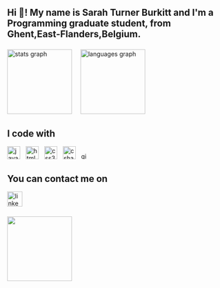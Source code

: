 <h2 align="left">Hi 👋! My name is  Sarah Turner Burkitt  and I'm a Programming graduate student, from Ghent,East-Flanders,Belgium.</h2>

###

<div align="left">
  <img src="https://github-readme-stats.vercel.app/api?username=STB95&hide_title=false&hide_rank=false&show_icons=true&include_all_commits=true&count_private=true&disable_animations=false&theme=dracula&locale=en&hide_border=false" height="150" alt="stats graph"  />
    <img width="12" />
  <img src="https://github-readme-stats.vercel.app/api/top-langs?username=STB95&locale=en&hide_title=false&layout=compact&card_width=320&langs_count=5&theme=dracula&hide_border=false" height="150" alt="languages graph"  />
</div>

###
<h2 align="left">I code with</h2>
<div align="left">
  <img src="https://cdn.jsdelivr.net/gh/devicons/devicon/icons/javascript/javascript-original.svg" height="30" alt="javascript logo"  />
  <img width="5" />
  <img src="https://cdn.jsdelivr.net/gh/devicons/devicon/icons/html5/html5-original.svg" height="30" alt="html5 logo"  />
  <img width="5" />
  <img src="https://cdn.jsdelivr.net/gh/devicons/devicon/icons/css3/css3-original.svg" height="30" alt="css3 logo"  />
  <img width="5" />
  <img src="https://cdn.jsdelivr.net/gh/devicons/devicon/icons/csharp/csharp-original.svg" height="30" alt="csharp logo"  />
    <img width="5" />
<img src="https://hasura.io/blog/content/images/downloaded_images/setting-up-git-bash-for-windows-e26b59e44257/1-Je4yF-xdHEluVvmS0qw8JQ.png" height="15" alt="gitbash logo"/>
</div>

###
<h2 align="left">You can contact me on </h2>
<div align="left"> 
  <a href="https://www.linkedin.com/in/1805STB95" target="_blank">
    <img src="https://img.shields.io/static/v1?message=LinkedIn&logo=linkedin&label=&color=0077B5&logoColor=white&labelColor=&style=for-the-badge" height="35" alt="linkedin logo" />
  </a>
</div>

###
<img align="left" height="150" src="https://media4.giphy.com/media/v1.Y2lkPTc5MGI3NjExY3RpZjc0M2p4bWNqdmY4MHN6MngwNnkxcGJhcXNhZWRqdmxzOTU2dyZlcD12MV9pbnRlcm5hbF9naWZfYnlfaWQmY3Q9Zw/cFkiFMDg3iFoI/giphy.gif"  />

###

<br clear="both">

###
